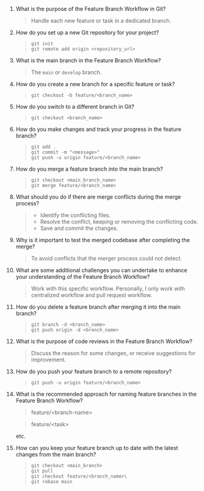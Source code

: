 1. What is the purpose of the Feature Branch Workflow in Git?

   > Handle each new feature or task in a dedicated branch.

2. How do you set up a new Git repository for your project?

   > ```shell
   > git init
   > git remote add origin <repository_url>
   > ```

3. What is the main branch in the Feature Branch Workflow?

   > The `main` or `develop` branch.

4. How do you create a new branch for a specific feature or task?

   > ```shell
   > git checkout -b feature/<branch_name>
   > ```

5. How do you switch to a different branch in Git?

   > ```shell
   > git checkout <branch_name>
   > ```

6. How do you make changes and track your progress in the feature branch?

   > ```shell
   > git add .
   > git commit -m "<message>"
   > git push -u origin feature/<branch_name>
   > ```

7. How do you merge a feature branch into the main branch?

   > ```shell
   > git checkout <main_branch_name>
   > git merge feature/<branch_name>
   > ```

8. What should you do if there are merge conflicts during the merge process?

   > - Identify the conflicting files.
   > - Resolve the conflict, keeping or removing the conflicting code.
   > - Save and commit the changes.

9. Why is it important to test the merged codebase after completing the merge?

   > To avoid conflicts that the merger process could not detect.

10. What are some additional challenges you can undertake to enhance your understanding of the Feature Branch Workflow?

    > Work with this specific workflow. Personally, I only work with centralized workflow and pull request workflow.

11. How do you delete a feature branch after merging it into the main branch?

    > ```shell
    > git branch -d <branch_name>
    > git push origin -d <branch_name>
    > ```

12. What is the purpose of code reviews in the Feature Branch Workflow?

    > Discuss the reason for some changes, or receive suggestions for improvement.

13. How do you push your feature branch to a remote repository?

    > ```shell
    > git push -u origin feature/<branch_name>
    > ```

14. What is the recommended approach for naming feature branches in the Feature Branch Workflow?

    > feature/\<branch-name>

    > feature/\<task>

    etc.

15. How can you keep your feature branch up to date with the latest changes from the main branch?
    > ```shell
    > git checkout <main_branch>
    > git pull
    > git checkout feature/<branch_name>\
    > git rebase main
    > ```
